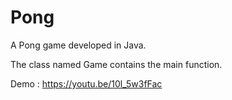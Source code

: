 # Pong
A Pong game developed in Java.

The class named Game contains the main function.

Demo : https://youtu.be/10l_5w3fFac
